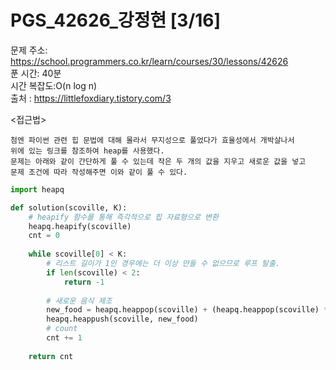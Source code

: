 # PGS_42626_강정현 [3/16] </br>
문제 주소: https://school.programmers.co.kr/learn/courses/30/lessons/42626 </br>
푼 시간: 40분  </br>
시간 복잡도:O(n log n) </br>
출처 : https://littlefoxdiary.tistory.com/3

<접근법>
```
첨엔 파이썬 관련 힙 문법에 대해 몰라서 무지성으로 풀었다가 효율성에서 개박살나서
위에 있는 링크를 참조하여 heap를 사용했다.
문제는 아래와 같이 간단하게 풀 수 있는데 작은 두 개의 값을 지우고 새로운 값을 넣고
문제 조건에 따라 작성해주면 이와 같이 풀 수 있다.
```


```python
import heapq

def solution(scoville, K):
    # heapify 함수를 통해 즉각적으로 힙 자료형으로 변환
    heapq.heapify(scoville)
    cnt = 0
    
    while scoville[0] < K:
        # 리스트 길이가 1인 경우에는 더 이상 만들 수 없으므로 루프 탈출.
        if len(scoville) < 2:
            return -1
        
        # 새로운 음식 제조
        new_food = heapq.heappop(scoville) + (heapq.heappop(scoville) * 2)
        heapq.heappush(scoville, new_food)
        # count
        cnt += 1
    
    return cnt
```
